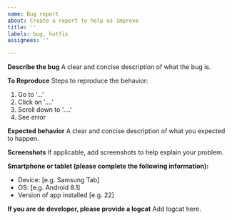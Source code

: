 ```yaml
---
name: Bug report
about: Create a report to help us improve
title: ''
labels: bug, hotfix
assignees: ''

---
```


**Describe the bug**
A clear and concise description of what the bug is.

**To Reproduce**
Steps to reproduce the behavior:
1. Go to '...'
2. Click on '....'
3. Scroll down to '....'
4. See error

**Expected behavior**
A clear and concise description of what you expected to happen.

**Screenshots**
If applicable, add screenshots to help explain your problem.

**Smartphone or tablet (please complete the following information):**
 - Device: [e.g. Samsung Tab]
 - OS: [e.g. Android 8.1]
 - Version of app installed [e.g. 22]

**If you are de developer, please provide a logcat**
Add logcat here.
